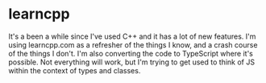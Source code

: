 # learncpp
It's a been a while since I've used C++ and it has a lot of new features. I'm using learncpp.com as a refresher of the things I know, and a crash course of the things I don't. I'm also converting the code to TypeScript where it's possible. Not everything will work, but I'm trying to get used to think of JS within the context of types and classes.
